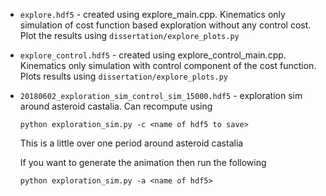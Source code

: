 * `explore.hdf5` - created using explore_main.cpp. Kinematics only simulation of cost function based 
exploration without any control cost. Plot the results using `dissertation/explore_plots.py`
* `explore_control.hdf5` - created using explore_control_main.cpp. Kinematics only simulation with control
component of the cost function. Plots results using `dissertation/explore_plots.py`
* `20180602_exploration_sim_control_sim_15000.hdf5` - exploration sim around asteroid castalia. Can recompute using 

    ~~~
    python exploration_sim.py -c <name of hdf5 to save>
    ~~~

    This is a little over one period around asteroid castalia

    If you want to generate the animation then run the following

    ~~~
    python exploration_sim.py -a <name of hdf5>
    ~~~

